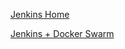 
[Jenkins Home](https://jenkins.io/doc/book/pipeline/jenkinsfile/)

[Jenkins + Docker Swarm](https://www.nielsvandermolen.com/continuous-integration-jenkins-docker/)